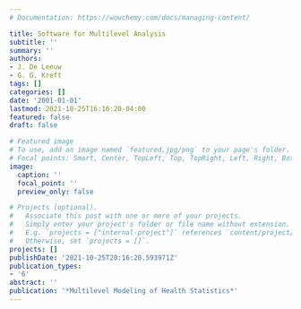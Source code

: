 ```yaml
---
# Documentation: https://wowchemy.com/docs/managing-content/

title: Software for Multilevel Analysis
subtitle: ''
summary: ''
authors:
- J. De Leeuw
- G. G. Kreft
tags: []
categories: []
date: '2001-01-01'
lastmod: 2021-10-25T16:16:20-04:00
featured: false
draft: false

# Featured image
# To use, add an image named `featured.jpg/png` to your page's folder.
# Focal points: Smart, Center, TopLeft, Top, TopRight, Left, Right, BottomLeft, Bottom, BottomRight.
image:
  caption: ''
  focal_point: ''
  preview_only: false

# Projects (optional).
#   Associate this post with one or more of your projects.
#   Simply enter your project's folder or file name without extension.
#   E.g. `projects = ["internal-project"]` references `content/project/deep-learning/index.md`.
#   Otherwise, set `projects = []`.
projects: []
publishDate: '2021-10-25T20:16:20.593971Z'
publication_types:
- '6'
abstract: ''
publication: '*Multilevel Modeling of Health Statistics*'
---
```

